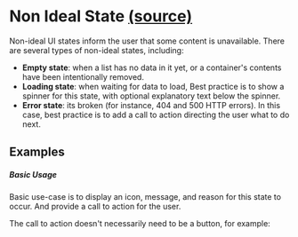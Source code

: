 # Non Ideal State [(source)](https://github.com/bullhorn/novo-elements/blob/master/projects/novo-elements/src/elements/non-ideal-state)

Non-ideal UI states inform the user that some content is unavailable. There are several types of non-ideal states, including:

- **Empty state**: when a list has no data in it yet, or a container's contents have been intentionally removed.
- **Loading state**: when waiting for data to load, Best practice is to show a spinner for this state, with optional explanatory text below the spinner.
- **Error state**: its broken (for instance, 404 and 500 HTTP errors). In this case, best practice is to add a call to action directing the user what to do next.

## Examples

##### Basic Usage

Basic use-case is to display an icon, message, and reason for this state to occur. And provide a call to action for the user.

<code-example example="non-ideal-state-usage"></code-example>

The call to action doesn't necessarily need to be a button, for example:

<code-example example="non-ideal-state-search-usage"></code-example>

